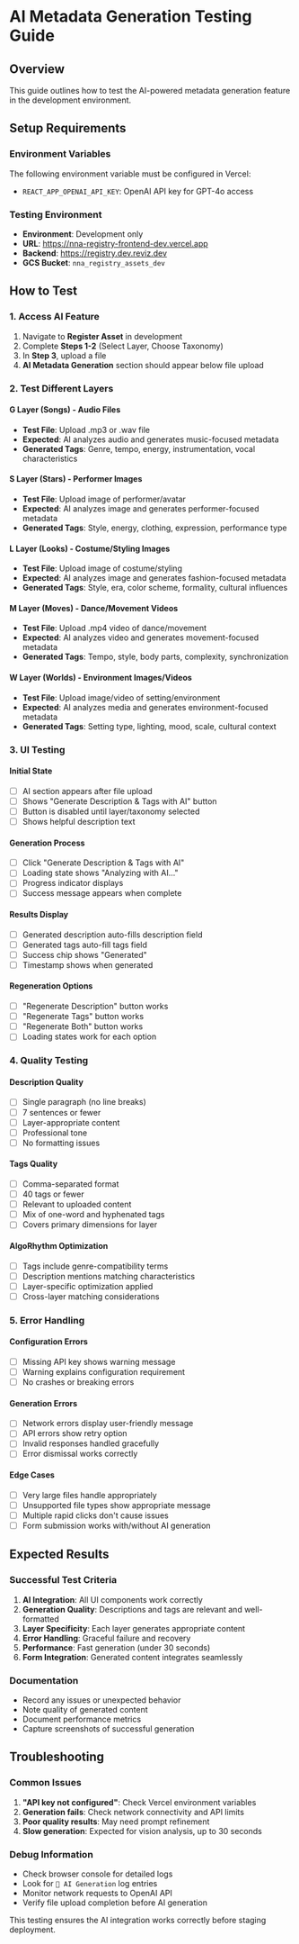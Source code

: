 # AI Metadata Generation Testing Guide

## Overview
This guide outlines how to test the AI-powered metadata generation feature in the development environment.

## Setup Requirements

### Environment Variables
The following environment variable must be configured in Vercel:
- `REACT_APP_OPENAI_API_KEY`: OpenAI API key for GPT-4o access

### Testing Environment
- **Environment**: Development only
- **URL**: https://nna-registry-frontend-dev.vercel.app
- **Backend**: https://registry.dev.reviz.dev
- **GCS Bucket**: `nna_registry_assets_dev`

## How to Test

### 1. Access AI Feature
1. Navigate to **Register Asset** in development
2. Complete **Steps 1-2** (Select Layer, Choose Taxonomy)
3. In **Step 3**, upload a file
4. **AI Metadata Generation** section should appear below file upload

### 2. Test Different Layers

#### G Layer (Songs) - Audio Files
- **Test File**: Upload .mp3 or .wav file
- **Expected**: AI analyzes audio and generates music-focused metadata
- **Generated Tags**: Genre, tempo, energy, instrumentation, vocal characteristics

#### S Layer (Stars) - Performer Images
- **Test File**: Upload image of performer/avatar
- **Expected**: AI analyzes image and generates performer-focused metadata
- **Generated Tags**: Style, energy, clothing, expression, performance type

#### L Layer (Looks) - Costume/Styling Images
- **Test File**: Upload image of costume/styling
- **Expected**: AI analyzes image and generates fashion-focused metadata
- **Generated Tags**: Style, era, color scheme, formality, cultural influences

#### M Layer (Moves) - Dance/Movement Videos
- **Test File**: Upload .mp4 video of dance/movement
- **Expected**: AI analyzes video and generates movement-focused metadata
- **Generated Tags**: Tempo, style, body parts, complexity, synchronization

#### W Layer (Worlds) - Environment Images/Videos
- **Test File**: Upload image/video of setting/environment
- **Expected**: AI analyzes media and generates environment-focused metadata
- **Generated Tags**: Setting type, lighting, mood, scale, cultural context

### 3. UI Testing

#### Initial State
- [ ] AI section appears after file upload
- [ ] Shows "Generate Description & Tags with AI" button
- [ ] Button is disabled until layer/taxonomy selected
- [ ] Shows helpful description text

#### Generation Process
- [ ] Click "Generate Description & Tags with AI"
- [ ] Loading state shows "Analyzing with AI..."
- [ ] Progress indicator displays
- [ ] Success message appears when complete

#### Results Display
- [ ] Generated description auto-fills description field
- [ ] Generated tags auto-fill tags field
- [ ] Success chip shows "Generated"
- [ ] Timestamp shows when generated

#### Regeneration Options
- [ ] "Regenerate Description" button works
- [ ] "Regenerate Tags" button works
- [ ] "Regenerate Both" button works
- [ ] Loading states work for each option

### 4. Quality Testing

#### Description Quality
- [ ] Single paragraph (no line breaks)
- [ ] 7 sentences or fewer
- [ ] Layer-appropriate content
- [ ] Professional tone
- [ ] No formatting issues

#### Tags Quality
- [ ] Comma-separated format
- [ ] 40 tags or fewer
- [ ] Relevant to uploaded content
- [ ] Mix of one-word and hyphenated tags
- [ ] Covers primary dimensions for layer

#### AlgoRhythm Optimization
- [ ] Tags include genre-compatibility terms
- [ ] Description mentions matching characteristics
- [ ] Layer-specific optimization applied
- [ ] Cross-layer matching considerations

### 5. Error Handling

#### Configuration Errors
- [ ] Missing API key shows warning message
- [ ] Warning explains configuration requirement
- [ ] No crashes or breaking errors

#### Generation Errors
- [ ] Network errors display user-friendly message
- [ ] API errors show retry option
- [ ] Invalid responses handled gracefully
- [ ] Error dismissal works correctly

#### Edge Cases
- [ ] Very large files handle appropriately
- [ ] Unsupported file types show appropriate message
- [ ] Multiple rapid clicks don't cause issues
- [ ] Form submission works with/without AI generation

## Expected Results

### Successful Test Criteria
1. **AI Integration**: All UI components work correctly
2. **Generation Quality**: Descriptions and tags are relevant and well-formatted
3. **Layer Specificity**: Each layer generates appropriate content
4. **Error Handling**: Graceful failure and recovery
5. **Performance**: Fast generation (under 30 seconds)
6. **Form Integration**: Generated content integrates seamlessly

### Documentation
- Record any issues or unexpected behavior
- Note quality of generated content
- Document performance metrics
- Capture screenshots of successful generation

## Troubleshooting

### Common Issues
1. **"API key not configured"**: Check Vercel environment variables
2. **Generation fails**: Check network connectivity and API limits
3. **Poor quality results**: May need prompt refinement
4. **Slow generation**: Expected for vision analysis, up to 30 seconds

### Debug Information
- Check browser console for detailed logs
- Look for `🤖 AI Generation` log entries
- Monitor network requests to OpenAI API
- Verify file upload completion before AI generation

This testing ensures the AI integration works correctly before staging deployment.